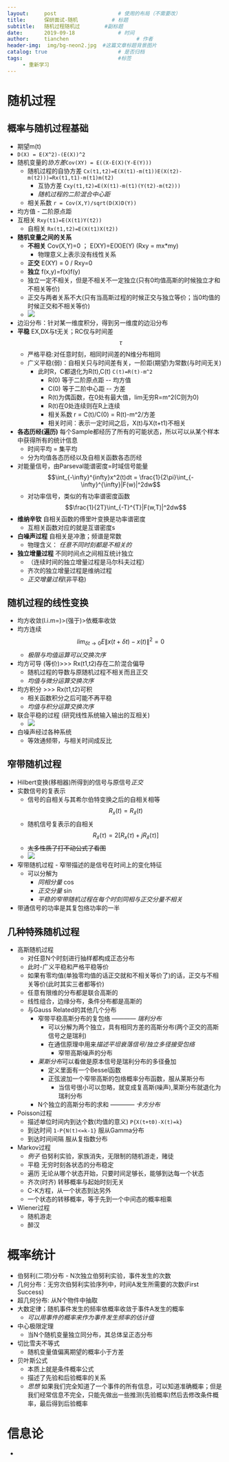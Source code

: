 ```yaml
---
layout:     post                    # 使用的布局（不需要改）
title:      保研面试-随机           # 标题 
subtitle:   随机过程随机过        #副标题
date:       2019-09-18              # 时间
author:     tianchen                      # 作者
header-img:  img/bg-neon2.jpg  #这篇文章标题背景图片
catalog: true                       # 是否归档
tags:                               #标签
     - 重新学习
---
```

# 随机过程
## 概率与随机过程基础
* 期望m(t)
* ```D(X) = E(X^2)-(E(X))^2```
* 随机变量的*协方差*```Cov(XY) = E((X-E(X)(Y-E(Y)))```
     * 随机过程的自协方差 ```Cx(t1,t2)=E(X(t1)-m(t1))E(X(t2)-m(t2)))=Rx(t1,t1)-m(t1)m(t2)```
        * 互协方差 ```Cxy(t1,t2)=E(X(t1)-m(t1)(Y(t2)-m(t2)))```
        * *随机过程的二阶混合中心距*
     * 相关系数 ```r = Cov(X,Y)/sqrt(D(X)D(Y))```
* 均方值 - 二阶原点距   
* 互相关 ```Rxy(t1)=E(X(t1)Y(t2))```
     * 自相关 ```Rx(t1,t2)=E(X(t1)X(t2))```
* **随机变量之间的关系**
     * **不相关** Cov(X,Y)=0 ； E(XY)=E(X)E(Y) (Rxy = mx*my)
        * 物理意义上表示没有线性关系
     * **正交**  E(XY) = 0 / Rxy=0
     * **独立**  f(x,y)=f(x)f(y)  
     * 独立一定不相关，但是不相关不一定独立(只有0均值高斯的时候独立才和不相关等价)
     * 正交与两者关系不大(只有当高斯过程的时候正交与独立等价；当0均值的时候正交和不相关等价)
     * ![](https://github.com/A-suozhang/MyPicBed/raw/master/img/20190918153532.png)
* 边沿分布：针对某一维度积分，得到另一维度的边沿分布
* **平稳** EX,DX与t无关；RC仅与时间差$$\tau$$ 
    * 严格平稳:对任意时刻，相同时间差的N维分布相同
    * 广义平稳(弱)：自相关只与时间差有关，一阶距(期望)为常数(与时间无关)
        * 此时R，C都退化为R(t),C(t) ```C(t)=R(t)-m^2```
            * R(0) 等于二阶原点距 -- 均方值
            * C(0) 等于二阶中心距 -- 方差
            * R(t)为偶函数，在0处有最大值，lim无穷R=m^2(C则为0)
            * R(t)在0处连续则在R上连续
            * 相关系数 r = C(t)/C(0) = R(t)-m^2/方差
            * 相关时间：表示一定时间之后，X(t)与X(t+t1)不相关
* **各态历经(遍历)** 每个Sample都经历了所有的可能状态，所以可以从某个样本中获得所有的统计信息 
    * 时间平均 = 集平均 
    * 分为均值各态历经以及自相关函数各态历经
* 对能量信号，由Parseval能谱密度=时域信号能量 $$\int_{-\infty}^{infty}x^2(t)dt = \frac{1}{2\pi}\int_{-\infty}^{\infty}|F(w)|^2dw$$ 
    * 对功率信号，类似的有功率谱密度函数$$\frac{1}{2T}\int_{-T}^{T}|F(w,T)|^2dw$$
* **维纳辛钦** 自相关函数的傅里叶变换是功率谱密度
    * 互相关函数对应的就是互谱密度s
* **白噪声过程** 自相关是冲激；频谱是常数
    * 物理含义： *任意不同时刻都是不相关的*
* **独立增量过程** 不同时间点之间相互统计独立
    * （连续时间的独立增量过程是马尔科夫过程）
    * 齐次的独立增量过程是维纳过程
    * *正交增量过程*(非平稳)

## 随机过程的线性变换
* 均方收敛(l.i.m=)>(强于)>依概率收敛
* 均方连续 $$lim_{\delta t\to 0}E\|x(t+\delta t)-x(t)\|^2=0$$  
    * *极限与均值运算可以交换次序*
* 均方可导 (等价)>>> Rx(t1,t2)存在二阶混合偏导
    * 随机过程的导数与原随机过程不相关而且正交
    * *均值与微分运算交换次序*
* 均方积分 >>> Rx(t1,t2)可积
    * 相关函数积分之后可能不再平稳
    * *均值与积分运算交换次序*
* 联合平稳的过程 (研究线性系统输入输出的互相关)
    * ![](https://github.com/A-suozhang/MyPicBed/raw/master/img/20190918163417.png)
* 白噪声经过各种系统
    * 等效通频带，与相关时间成反比

## 窄带随机过程
* Hilbert变换(移相器)所得到的信号与原信号*正交*
* 实数信号的复表示
    * 信号的自相关与其希尔伯特变换之后的自相关相等 $$R_x(t)=  R_{\hat{x}}(t)$$
    * 随机信号复表示的自相关$$R_{\tilde{x}}(\tau)=2[R_x(\tau)+jR_{\hat{x}}(\tau)]$$
    * ~~太多性质了打不动公式了看图~~
    * ![](https://github.com/A-suozhang/MyPicBed/raw/master/img/20190918164751.png)
* 窄带随机过程 - 窄带描述的是信号在时间上的变化特征
    * 可以分解为
        * *同相分量* cos
        * *正交分量* sin
        * *平稳的窄带随机过程在每个时刻同相与正交分量不相关*
* 带通信号的功率是其复包络功率的一半

## 几种特殊随机过程
* 高斯随机过程
    * 对任意N个时刻进行抽样都构成正态分布
    * 此时-广义平稳和严格平稳等价
    * 如果有零均值(单独零均值的话正交就和不相关等价了)的话，正交与不相关等价(此时其实三者都等价)
    * 任意有限维的分布都是联合高斯的
    * 线性组合，边缘分布，条件分布都是高斯的
    * 与Gauss Related的其他几个分布
        * 窄带平稳高斯分布的复包络 ———— *瑞利分布*
            * 可以分解为两个独立，具有相同方差的高斯分布(两个正交的高斯信号之是瑞利)
            * 在通信原理中用来*描述平坦衰落信号/独立多径接受包络*
                * 窄带高斯噪声的分布
        * *莱斯分布*可以看做是原本信号是瑞利分布的多径叠加
            * 定义里面有一个Bessel函数
            * 正弦波加一个窄带高斯的包络概率分布函数，服从莱斯分布
                * 当信号很小可以忽略，就变成复高斯(噪声),莱斯分布就退化为瑞利分布
        * N个独立的高斯分布的求和 ———— *卡方分布*
* Poisson过程
    * 描述单位时间内到达个数(均值的意义) ```P{X(t+t0)-X(t)=k}```
    * 到达时间      ```1-P{N(t)<=k-1}``` 服从Gamma分布
    * 到达时间间隔 服从复指数分布
* Markov过程    
    * *例子* 伯努利实验，家族消失，无限制的随机游走，赌徒
    * 平稳  无穷时刻各状态的分布稳定
    * 遍历  无论从哪个状态开始，只要时间足够长，能够到达每一个状态
    * 齐次(时齐) 转移概率与起始时刻无关
    * C-K方程，从一个状态到达另外
    * 一个状态的转移概率，等于先到一个中间态的概率相乘
* Wiener过程 
    * 随机游走
    * 醉汉

# 概率统计
* 伯努利(二项)分布 - N次独立伯努利实验，事件发生的次数  
* 几何分布：无穷次伯努利实验序列中，时间A发生所需要的次数(First Success)
* 超几何分布: 从N个物件中抽取
* 大数定律；随机事件发生的频率依概率收敛于事件A发生的概率
    * *可以用事件的概率来作为事件发生频率的估计值*
* 中心极限定理
    * 当N个随机变量独立同分布，其总体呈正态分布
* 切比雪夫不等式
    * 随机变量值偏离期望的概率小于方差
* 贝叶斯公式
    * 本质上就是条件概率公式
    * 描述了先验和后验概率的关系
    * *思想* 如果我们完全知道了一个事件的所有信息，可以知道准确概率；但是我们经常信息不完全，只能先做出一些推测(先验概率)然后去修改条件概率，最后得到后验概率

# 信息论
* 